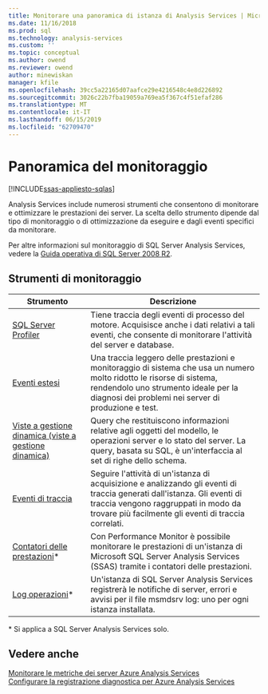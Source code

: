 ```yaml
---
title: Monitorare una panoramica di istanza di Analysis Services | Microsoft Docs
ms.date: 11/16/2018
ms.prod: sql
ms.technology: analysis-services
ms.custom: ''
ms.topic: conceptual
ms.author: owend
ms.reviewer: owend
author: minewiskan
manager: kfile
ms.openlocfilehash: 39cc5a22165d07aafce29e4216548c4e8d226892
ms.sourcegitcommit: 3026c22b7fba19059a769ea5f367c4f51efaf286
ms.translationtype: MT
ms.contentlocale: it-IT
ms.lasthandoff: 06/15/2019
ms.locfileid: "62709470"
---
```

# <a name="monitoring-overview"></a>Panoramica del monitoraggio
[!INCLUDE[ssas-appliesto-sqlas](../../includes/ssas-appliesto-sqlas-all-aas.md)]

Analysis Services include numerosi strumenti che consentono di monitorare e ottimizzare le prestazioni dei server. La scelta dello strumento dipende dal tipo di monitoraggio o di ottimizzazione da eseguire e dagli eventi specifici da monitorare.

Per altre informazioni sul monitoraggio di SQL Server Analysis Services, vedere la [Guida operativa di SQL Server 2008 R2](http://go.microsoft.com/fwlink/?LinkID=225539).  
  
## <a name="monitoring-tools"></a>Strumenti di monitoraggio  

|Strumento  |Descrizione  |
|---------|---------|
|[SQL Server Profiler](../../analysis-services/instances/use-sql-server-profiler-to-monitor-analysis-services.md)      |   Tiene traccia degli eventi di processo del motore. Acquisisce anche i dati relativi a tali eventi, che consente di monitorare l'attività del server e database.      |
| [Eventi estesi](../../analysis-services/instances/monitor-analysis-services-with-sql-server-extended-events.md)     |   Una traccia leggero delle prestazioni e monitoraggio di sistema che usa un numero molto ridotto le risorse di sistema, rendendolo uno strumento ideale per la diagnosi dei problemi nei server di produzione e test.       |
| [Viste a gestione dinamica &#40;viste a gestione dinamica&#41;](../../analysis-services/instances/use-dynamic-management-views-dmvs-to-monitor-analysis-services.md)      |   Query che restituiscono informazioni relative agli oggetti del modello, le operazioni server e lo stato del server. La query, basata su SQL, è un'interfaccia al set di righe dello schema.      |
| [Eventi di traccia](https://docs.microsoft.com/bi-reference/trace-events/analysis-services-trace-events)     |  Seguire l'attività di un'istanza di acquisizione e analizzando gli eventi di traccia generati dall'istanza. Gli eventi di traccia vengono raggruppati in modo da trovare più facilmente gli eventi di traccia correlati.        |
|   [Contatori delle prestazioni](../../analysis-services/instances/performance-counters-ssas.md)\*    |    Con Performance Monitor è possibile monitorare le prestazioni di un'istanza di Microsoft SQL Server Analysis Services (SSAS) tramite i contatori delle prestazioni.     |
|[Log operazioni](../../analysis-services/instances/performance-counters-ssas.md)\*|Un'istanza di SQL Server Analysis Services registrerà le notifiche di server, errori e avvisi per il file msmdsrv log: uno per ogni istanza installata. |

\* Si applica a SQL Server Analysis Services solo.

## <a name="see-also"></a>Vedere anche

[Monitorare le metriche dei server Azure Analysis Services](https://docs.microsoft.com/azure/analysis-services/analysis-services-monitor)   
[Configurare la registrazione diagnostica per Azure Analysis Services](https://docs.microsoft.com/azure/analysis-services/analysis-services-logging)
